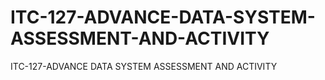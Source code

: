 # ITC-127-ADVANCE-DATA-SYSTEM-ASSESSMENT-AND-ACTIVITY
ITC-127-ADVANCE DATA SYSTEM ASSESSMENT AND ACTIVITY
